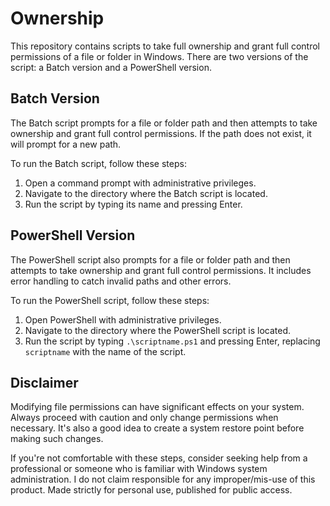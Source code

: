 # Ownership

This repository contains scripts to take full ownership and grant full control permissions of a file or folder in Windows. There are two versions of the script: a Batch version and a PowerShell version.

## Batch Version

The Batch script prompts for a file or folder path and then attempts to take ownership and grant full control permissions. If the path does not exist, it will prompt for a new path.

To run the Batch script, follow these steps:

1. Open a command prompt with administrative privileges.
2. Navigate to the directory where the Batch script is located.
3. Run the script by typing its name and pressing Enter.

## PowerShell Version

The PowerShell script also prompts for a file or folder path and then attempts to take ownership and grant full control permissions. It includes error handling to catch invalid paths and other errors.

To run the PowerShell script, follow these steps:

1. Open PowerShell with administrative privileges.
2. Navigate to the directory where the PowerShell script is located.
3. Run the script by typing `.\scriptname.ps1` and pressing Enter, replacing `scriptname` with the name of the script.

## Disclaimer

Modifying file permissions can have significant effects on your system. Always proceed with caution and only change permissions when necessary. It's also a good idea to create a system restore point before making such changes. 

If you're not comfortable with these steps, consider seeking help from a professional or someone who is familiar with Windows system administration.
I do not claim responsible for any improper/mis-use of this product. Made strictly for personal use, published for public access.
